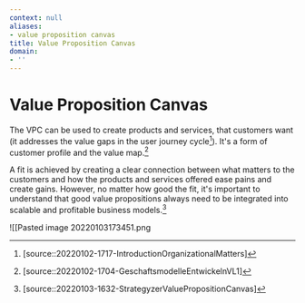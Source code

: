 ```yaml
---
context: null
aliases:
- value proposition canvas
title: Value Proposition Canvas
domain:
- ''
---
```


# Value Proposition Canvas

The VPC can be used to create products and services, that customers want (it addresses the value gaps in the user journey cycle[^1]). It's a form of customer profile and the value map.[^2]

A fit is achieved by creating a clear connection between what matters to the customers and how the products and services offered ease pains and create gains. However, no matter how good the fit, it's important to understand that good value propositions always need to be integrated into scalable and profitable business models.[^3]

![[Pasted image 20220103173451.png

[^1]: [source::20220102-1717-IntroductionOrganizationalMatters]
[^2]: [source::20220102-1704-GeschaftsmodelleEntwickelnVL1]
[^3]: [source::20220103-1632-StrategyzerValuePropositionCanvas]
